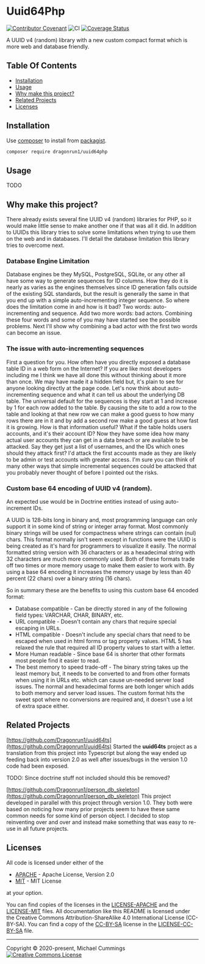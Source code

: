 # Uuid64Php

[![Contributor Covenant](https://img.shields.io/badge/Contributor%20Covenant-v2.0%20adopted-ff69b4.svg)](CODE_OF_CONDUCT.md)
![CI](https://github.com/Dragonrun1/uuid64php/workflows/Tests/badge.svg?branch=main)
[![Coverage Status](https://coveralls.io/repos/github/Dragonrun1/uuid64php/badge.svg?branch=main)](https://coveralls.io/github/Dragonrun1/uuid64php?branch=main)

A UUID v4 (random) library with a new custom compact format which is more web
and database friendly.

## Table Of Contents

* [Installation](#installation)
* [Usage](#usage)
* [Why make this project?](#why-make-this-project)
* [Related Projects](#related-projects)
* [Licenses](#licenses)

## Installation

Use [composer](https://getcomposer.org/download/) to install from
[packagist](https://packagist.org/packages/dragonrun1/uuid64php).

```bash
composer require dragonrun1/uuid64php
```

## Usage

TODO

## Why make this project?

There already exists several fine UUID v4 (random) libraries for PHP, so it
would make little sense to make another one if that was all it did.
In addition to UUIDs this library tries to solve some limitations when trying to
use them on the web and in databases.
I'll detail the database limitation this library tries to overcome next.

### Database Engine Limitation

Database engines be they MySQL, PostgreSQL, SQLite, or any other all have
some way to generate sequences for ID columns. How they do it is nearly
as varies as the engines themselves since ID generation falls outside of the
existing SQL standards, but the result is generally the same in that you end
up with a simple auto-incrementing integer sequence. So where does the
limitation come in and how is it bad? Two words: auto-incrementing and sequence.
Add two more words: bad actors. Combining these four words and some of you may
have started see the possible problems. Next I'll show why combining a bad actor
with the first two words can become an issue.

### The issue with auto-incrementing sequences

First a question for you. How often have you directly exposed a database
table ID in a web form on the Internet? If you are like most developers
including me I think we have all done this without thinking about it
more than once. We may have made it a hidden field but, it's plain to
see for anyone looking directly at the page code. Let's now think about
auto-incrementing sequence and what it can tell us about the underlying
DB table. The universal default for the sequences is they start at 1 and
increase by 1 for each row added to the table. By causing the site to add
a row to the table and looking at that new row we can make a good guess
to how many rows there are in it and by add a second row make a good guess at
how fast it is growing. How is that information useful? What if the
table holds users accounts, and it's their account ID? Now they have some
idea how many actual user accounts they can get in a data breach or are
available to be attacked. Say they get just a list of usernames, and the
IDs which ones should they attack first? I'd attack the first accounts
made as they are likely to be admin or test accounts with greater
access. I'm sure you can think of many other ways that simple incremental
sequences could be attacked that you probably never thought of before I
pointed out the risks.

### Custom base 64 encoding of UUID v4 (random).

An expected use would be in Doctrine entities instead of using auto-increment
IDs.

A UUID is 128-bits long in binary and, most programming language can only
support it in some kind of string or integer array format. Most commonly binary
strings will be used for compactness where strings can contain (nul) chars.
This format normally isn't seem except in functions were the UUID is being
created as it's hard for programmers to visualize it easily. The normal
formatted string version with 36 characters or as a hexadecimal string with 32
characters are much more commonly used. Both of these formats trade off two
times or more memory usage to make them easier to work with. By using a base 64
encoding it increases the memory usage by less than 40 percent (22 chars) over a
binary string (16 chars).

So in summary these are the benefits to using this custom base 64 encoded
format:

  * Database compatible - Can be directly stored in any of the following field
    types: VARCHAR, CHAR, BINARY, etc.
  * URL compatible - Doesn't contain any chars that require special
    escaping in URLs.
  * HTML compatible - Doesn't include any special chars that need to be escaped
    when used in html forms or tag property values. HTML 5 has relaxed the rule
    that required all ID property values to start with a letter.
  * More Human readable - Since base 64 is shorter that other formats most
    people find it easier to read.
  * The best memory to speed trade-off - The binary string takes up the
    least memory but, it needs to be converted to and from other formats
    when using it in URLs etc. which can cause un-needed server load
    issues. The normal and hexadecimal forms are both longer which adds
    to both memory and server load issues. The custom format hits the sweet spot
    where no conversions are required and, it doesn't use a lot of extra
    space either.

## Related Projects

[https://github.com/Dragonrun1/uuid64ts](https://github.com/Dragonrun1/uuid64ts)
Started the __uuid64ts__ project as a translation from this project into
Typescript but along the way ended up feeding back into version 2.0 as well
after issues/bugs in the version 1.0 code had been exposed.

TODO: Since doctrine stuff not included should this be removed?

[https://github.com/Dragonrun1/person_db_skeleton](https://github.com/Dragonrun1/person_db_skeleton)
This project developed in parallel with this project through version 1.0.
They both were based on noticing how many prior projects seem to have these same
common needs for some kind of person object.
I decided to stop reinventing over and over and instead make something that was
easy to re-use in all future projects.

## Licenses

All code is licensed under either of the

* [APACHE] - Apache License, Version 2.0
* [MIT] - MIT License

at your option.

You can find copies of the licenses in the [LICENSE-APACHE] and the
[LICENSE-MIT] files.
All documentation like this README is licensed under the Creative Commons
Attribution-ShareAlike 4.0 International License (CC-BY-SA).
You can find a copy of the [CC-BY-SA] license in the [LICENSE-CC-BY-SA] file.

[APACHE]: https://opensource.org/licenses/Apache-2.0
[CC-BY-SA]: http://creativecommons.org/licenses/by-sa/4.0/
[Contributor Covenant Code of Conduct]: CODE_OF_CONDUCT.md
[LICENSE-APACHE]: LICENSE-APACHE
[LICENSE-CC-BY-SA]: LICENSE-CC-BY-SA
[LICENSE-MIT]: LICENSE-MIT
[MIT]: https://opensource.org/licenses/MIT
[person_db_skeleton]: https://github.com/Dragonrun1/person_db_skeleton

<hr>
Copyright &copy; 2020-present, Michael Cummings<br/>
<a rel="license" href="http://creativecommons.org/licenses/by-sa/4.0/">
<img alt="Creative Commons License" style="border-width:0" src="https://i.creativecommons.org/l/by-sa/4.0/88x31.png" />
</a>
